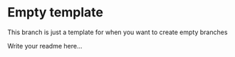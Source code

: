 # Empty template

This branch is just a template for when you want to create empty branches

Write your readme here...
